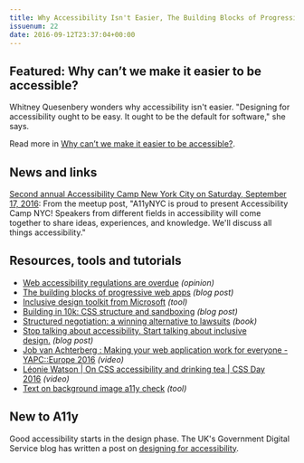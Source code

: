 ```yaml
---
title: Why Accessibility Isn't Easier, The Building Blocks of Progressive Web Apps, On CSS Accessibility and Drinking Tea and More
issuenum: 22
date: 2016-09-12T23:37:04+00:00
---
```


## Featured: Why can’t we make it easier to be accessible?

Whitney Quesenbery wonders why accessibility isn't easier. "Designing for accessibility ought to be easy. It ought to be the default for software," she says.

Read more in [Why can’t we make it easier to be accessible?](http://rosenfeldmedia.com/announcements/cant-make-easier-accessible/).

## News and links

[Second annual Accessibility Camp New York City on Saturday, September 17, 2016](http://www.meetup.com/A11yNYC/events/233751027/): From the meetup post, "A11yNYC is proud to present Accessibility Camp NYC! Speakers from different fields in accessibility will come together to share ideas, experiences, and knowledge. We'll discuss all things accessibility."

## Resources, tools and tutorials

* [Web accessibility regulations are overdue](http://www.usatoday.com/story/tech/columnist/2016/08/29/web-accessibility-regulations-overdue-column/87043768/) _(opinion)_
* [The building blocks of progressive web apps](https://www.smashingmagazine.com/2016/09/the-building-blocks-of-progressive-web-apps/) _(blog post)_
* [Inclusive design toolkit from Microsoft](http://download.microsoft.com/download/B/0/D/B0D4BF87-09CE-4417-8F28-D60703D672ED/INCLUSIVE_TOOLKIT_MANUAL_FINAL.pdf) _(tool)_
* [Building in 10k: CSS structure and sandboxing](https://blogs.windows.com/msedgedev/2016/09/08/10k-css-structure-and-sandboxing/) _(blog post)_
* [Structured negotiation: a winning alternative to lawsuits](http://shop.americanbar.org/eBus/Store/ProductDetails.aspx?productId=253331125&term=5100030) _(book)_
* [Stop talking about accessibility. Start talking about inclusive design.](https://envato.com/blog/stop-talking-accessibility-start-talking-inclusive-design/) _(blog post)_
* [Job van Achterberg : Making your web application work for everyone - YAPC::Europe 2016](https://www.youtube.com/watch?v=kysW8WSk41Y) _(video)_
* [Léonie Watson | On CSS accessibility and drinking tea | CSS Day 2016](https://vimeo.com/180566024) _(video)_
* [Text on background image a11y check](http://www.brandwood.com/a11y/) _(tool)_

## New to A11y

Good accessibility starts in the design phase. The UK's Government Digital Service blog has written a post on [designing for accessibility](https://accessibility.blog.gov.uk/2016/09/02/dos-and-donts-on-designing-for-accessibility/).
